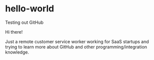 # hello-world
Testing out GitHub

Hi there!

Just a remote customer service worker working for SaaS startups and trying to learn more about GitHub and other programming/integration knowledge. 
